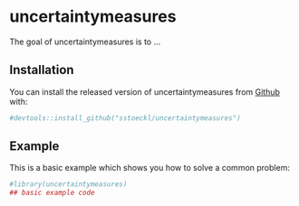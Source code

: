 
<!-- README.md is generated from README.Rmd. Please edit that file -->

# uncertaintymeasures

<!-- badges: start -->

<!-- badges: end -->

The goal of uncertaintymeasures is to …

## Installation

You can install the released version of uncertaintymeasures from
[Github](https://CRAN.R-project.org) with:

``` r
#devtools::install_github("sstoeckl/uncertaintymeasures")
```

## Example

This is a basic example which shows you how to solve a common problem:

``` r
#library(uncertaintymeasures)
## basic example code
```
